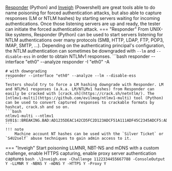 [Responder](https://github.com/SpiderLabs/Responder) (Python) and [Inveigh](https://github.com/Kevin-Robertson/Inveigh) (Powershell) are great tools able to do name poisoning for forced authentication attacks, but also able to capture responses (LM or NTLM hashes) by starting servers waiting for incoming authentications. Once those listening servers are up and ready, the tester can initiate the forced authentication attack.
=== "Responder"
    From UNIX-like systems, Responder (Python) can be used to start servers listening for NTLM authentications over many protocols (SMB, HTTP, LDAP, FTP, POP3, IMAP, SMTP, ...). Depending on the authenticating principal's configuration, the NTLM authentication can sometimes be downgraded with `--lm` and `--disable-ess` in order to obtain NTLMv1 responses.
    ```bash
    responder --interface "eth0" --analyze
    responder -I "eth0" -A

    # with downgrading
    responder --interface "eth0" --analyze --lm --disable-ess
    ```
    Testers should try to force a LM hashing downgrade with Responder. LM and NTLMv1 responses (a.k.a. LM/NTLMv1 hashes) from Responder can easily be cracked with [crack.sh](https://crack.sh/netntlm/). The [ntlmv1-multi](https://github.com/evilmog/ntlmv1-multi) tool (Python) can be used to convert captured responses to crackable formats by hashcat, crack.sh and so on.
    ```bash
    ntlmv1-multi --ntlmv1 SV01$::BREAKING.BAD:AD1235DEAC142CD5FC2D123ADCF51A111ADF45C2345ADCF5:AD1235DEAC142CD5FC2D123ADCF51A111ADF45C2345ADCF5:1122334455667788
    ```
    !!! note
        Machine account NT hashes can be used with the `Silver Ticket` or `S4U2self` abuse techniques to gain admin access to it.
=== "Inveigh"
    Start poisoning LLMNR, NBT-NS and mDNS with a custom challenge, enable HTTPS capturing, enable proxy server authentication captures
    ```bash
    .\Inveigh.exe -Challenge 1122334455667788 -ConsoleOutput Y -LLMNR Y -NBNS Y -mDNS Y -HTTPS Y -Proxy Y
    ```
